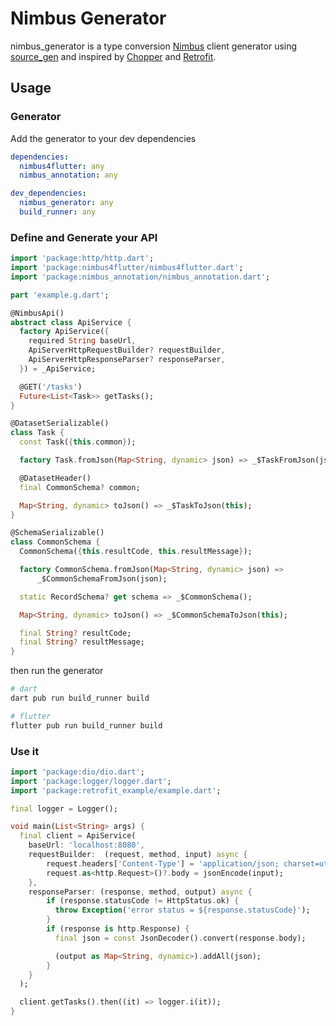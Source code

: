 # Nimbus Generator

nimbus_generator is a type conversion [Nimbus](https://github.com/nimbus-org/nimbus4flutter) client generator using [source_gen](https://github.com/dart-lang/source_gen) and inspired by [Chopper](https://github.com/lejard-h/chopper) and [Retrofit](https://github.com/square/retrofit).

## Usage

### Generator

Add the generator to your dev dependencies

```yaml
dependencies:
  nimbus4flutter: any
  nimbus_annotation: any

dev_dependencies:
  nimbus_generator: any
  build_runner: any
```

### Define and Generate your API

```dart
import 'package:http/http.dart';
import 'package:nimbus4flutter/nimbus4flutter.dart';
import 'package:nimbus_annotation/nimbus_annotation.dart';

part 'example.g.dart';

@NimbusApi()
abstract class ApiService {
  factory ApiService({
    required String baseUrl,
    ApiServerHttpRequestBuilder? requestBuilder,
    ApiServerHttpResponseParser? responseParser,
  }) = _ApiService;

  @GET('/tasks')
  Future<List<Task>> getTasks();
}

@DatasetSerializable()
class Task {
  const Task({this.common});

  factory Task.fromJson(Map<String, dynamic> json) => _$TaskFromJson(json);

  @DatasetHeader()
  final CommonSchema? common;

  Map<String, dynamic> toJson() => _$TaskToJson(this);
}

@SchemaSerializable()
class CommonSchema {
  CommonSchema({this.resultCode, this.resultMessage});

  factory CommonSchema.fromJson(Map<String, dynamic> json) =>
      _$CommonSchemaFromJson(json);

  static RecordSchema? get schema => _$CommonSchema();

  Map<String, dynamic> toJson() => _$CommonSchemaToJson(this);

  final String? resultCode;
  final String? resultMessage;
}
```

then run the generator

```sh
# dart
dart pub run build_runner build

# flutter	
flutter pub run build_runner build
```

### Use it

```dart
import 'package:dio/dio.dart';
import 'package:logger/logger.dart';
import 'package:retrofit_example/example.dart';

final logger = Logger();

void main(List<String> args) {
  final client = ApiService(
    baseUrl: 'localhost:8080', 
    requestBuilder:  (request, method, input) async {
        request.headers['Content-Type'] = 'application/json; charset=utf-8';
        request.as<http.Request>()?.body = jsonEncode(input);
    },
    responseParser: (response, method, output) async {
        if (response.statusCode != HttpStatus.ok) {
          throw Exception('error status = ${response.statusCode}');
        }
        if (response is http.Response) {
          final json = const JsonDecoder().convert(response.body);

          (output as Map<String, dynamic>).addAll(json);
        }
    }
  );

  client.getTasks().then((it) => logger.i(it));
}
```